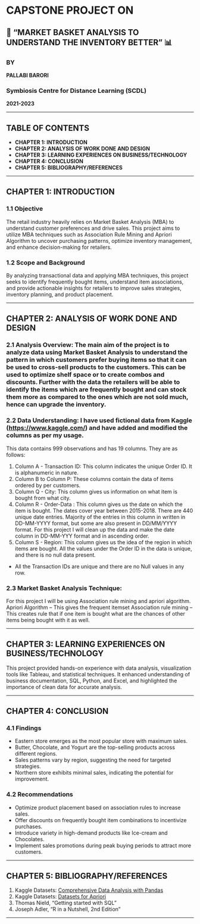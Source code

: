 # CAPSTONE PROJECT ON

## 🛒 “MARKET BASKET ANALYSIS TO UNDERSTAND THE INVENTORY BETTER” 📊

### BY

**PALLABI BARORI** 

### Symbiosis Centre for Distance Learning (SCDL)  
**2021-2023**

---

## TABLE OF CONTENTS

- **CHAPTER 1: INTRODUCTION**
- **CHAPTER 2: ANALYSIS OF WORK DONE AND DESIGN**
- **CHAPTER 3: LEARNING EXPERIENCES ON BUSINESS/TECHNOLOGY**
- **CHAPTER 4: CONCLUSION**
- **CHAPTER 5: BIBLIOGRAPHY/REFERENCES**

---

## CHAPTER 1: INTRODUCTION

### 1.1 Objective
The retail industry heavily relies on Market Basket Analysis (MBA) to understand customer preferences and drive sales. This project aims to utilize MBA techniques such as Association Rule Mining and Apriori Algorithm to uncover purchasing patterns, optimize inventory management, and enhance decision-making for retailers.

### 1.2 Scope and Background
By analyzing transactional data and applying MBA techniques, this project seeks to identify frequently bought items, understand item associations, and provide actionable insights for retailers to improve sales strategies, inventory planning, and product placement.

---

## CHAPTER 2: ANALYSIS OF WORK DONE AND DESIGN

### 2.1 Analysis Overview: The main aim of the project is to analyze data using Market Basket Analysis to understand the pattern in which customers prefer buying items so that it can be used to cross-sell products to the customers. This can be used to optimize shelf space or to create combos and discounts. Further with the data the retailers will be able to identify the items which are frequently bought and can stock them more as compared to the ones which are not sold much, hence can upgrade the inventory.

### 2.2 Data Understanding: I have used fictional data from Kaggle (https://www.kaggle.com/) and have added and modified the columns as per my usage.
This data contains 999 observations and has 19 columns. They are as follows:
1.	Column A - Transaction ID: This column indicates the unique Order ID. It is alphanumeric in nature.
2.	Column B to Column P: These columns contain the data of items ordered by per customers.
3.	Column Q - City: This column gives us information on what item is bought from what city.
4.	Column R - Order-Data : This column gives us the date on which the item is bought. The dates cover year between 2015-2018. There are 440 unique date entries.
Majority of the entries in this column in written in DD-MM-YYYY format, but some are also present in DD/MM/YYYY format. For this project I will clean up the data and make the date column in DD-MM-YYY format and in ascending order.
5.	Column S - Region: This column gives us the idea of the region in which items are bought.
All the values under the Order ID in the data is unique, and there is no null data present.
-	All the Transaction IDs are unique and there are no Null values in any row.

### 2.3 Market Basket Analysis Technique: 
For this project I will be using Association rule mining and apriori algorithm.
Apriori Algorithm – This gives the frequent itemset
Association rule mining – This creates rule that if one item is bought what are the chances of other items being bought with it as well.





---

## CHAPTER 3: LEARNING EXPERIENCES ON BUSINESS/TECHNOLOGY

This project provided hands-on experience with data analysis, visualization tools like Tableau, and statistical techniques. It enhanced understanding of business documentation, SQL, Python, and Excel, and highlighted the importance of clean data for accurate analysis.

---

## CHAPTER 4: CONCLUSION

### 4.1 Findings
- Eastern store emerges as the most popular store with maximum sales.
- Butter, Chocolate, and Yogurt are the top-selling products across different regions.
- Sales patterns vary by region, suggesting the need for targeted strategies.
- Northern store exhibits minimal sales, indicating the potential for improvement.

### 4.2 Recommendations
- Optimize product placement based on association rules to increase sales.
- Offer discounts on frequently bought item combinations to incentivize purchases.
- Introduce variety in high-demand products like Ice-cream and Chocolates.
- Implement sales promotions during peak buying periods to attract more customers.

---

## CHAPTER 5: BIBLIOGRAPHY/REFERENCES

1. Kaggle Datasets: [Comprehensive Data Analysis with Pandas](https://www.kaggle.com/code/prashant111/comprehensive-data-analysis-with-pandas)
2. Kaggle Datasets: [Datasets for Apriori](https://www.kaggle.com/datasets/ahmtcnbs/datasets-for-appiori)
3. Thomas Nield, “Getting started with SQL”
4. Joseph Adler, “R in a Nutshell, 2nd Edition”

---
